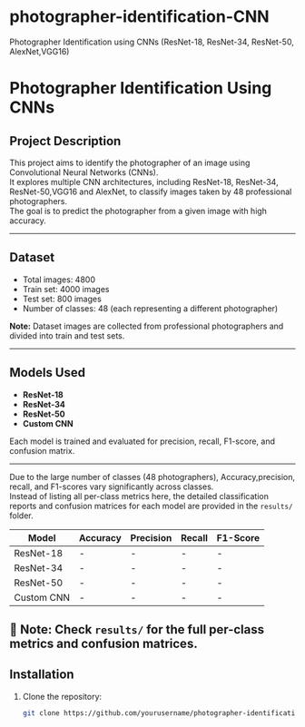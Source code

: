 # photographer-identification-CNN
Photographer Identification using CNNs (ResNet-18, ResNet-34, ResNet-50, AlexNet,VGG16)
# Photographer Identification Using CNNs

## Project Description
This project aims to identify the photographer of an image using Convolutional Neural Networks (CNNs).  
It explores multiple CNN architectures, including ResNet-18, ResNet-34, ResNet-50,VGG16 and AlexNet, to classify images taken by 48 professional photographers.  
The goal is to predict the photographer from a given image with high accuracy.

---

## Dataset
- Total images: 4800  
- Train set: 4000 images  
- Test set: 800 images  
- Number of classes: 48 (each representing a different photographer)  

**Note:** Dataset images are collected from professional photographers and divided into train and test sets.  

---

## Models Used
- **ResNet-18**  
- **ResNet-34**  
- **ResNet-50**  
- **Custom CNN**  

Each model is trained and evaluated for precision, recall, F1-score, and confusion matrix.

---

Due to the large number of classes (48 photographers), Accuracy,precision, recall, and F1-scores vary significantly across classes.  
Instead of listing all per-class metrics here, the detailed classification reports and confusion matrices for each model are provided in the `results/` folder.

| Model        | Accuracy | Precision | Recall | F1-Score |
|-------------|----------|-----------|--------|----------|
| ResNet-18   |    -     | -         | -      | -        |
| ResNet-34   |    -     | -         | -      | -        |
| ResNet-50   |    -     | -         | -      | -        |
| Custom CNN  |    -     | -         | -      | -        |

📌 **Note:** Check `results/` for the full per-class metrics and confusion matrices.
---

## Installation
1. Clone the repository:
   ```bash
   git clone https://github.com/yourusername/photographer-identification.git
